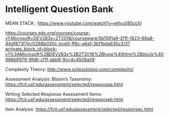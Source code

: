 # Intelligent Question Bank

MEAN STACK :
https://www.youtube.com/watch?v=wtIvu085uU0

https://courses.edx.org/courses/course-v1:Microsoft+DEV283x+2T2018/courseware/5b1591a9-2f1f-1823-68a8-44df873f7ecf/288b030c-bce0-ff6c-a6a1-3bf1bda635c3/3?activate_block_id=block-v1%3AMicrosoft%2BDEV283x%2B2T2018%2Btype%40html%2Bblock%40966b8979-9fd6-cf1f-abb9-9cc4c4508a59

Complexity Theory:
http://www.solipsistslog.com/complexity/

Assessment Analysis:
Bloom’s Taxonomy: 
https://fcit.usf.edu/assessment/selected/responsea.html 

Writing Selected Response Assessment Items:
https://fcit.usf.edu/assessment/selected/responseb.html 

Item Analysis: 
https://fcit.usf.edu/assessment/selected/responsec.html 

